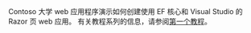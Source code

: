 Contoso 大学 web 应用程序演示如何创建使用 EF 核心和 Visual Studio 的 Razor 页 web 应用。 有关教程系列的信息，请参阅[第一个教程](xref:data/ef-rp/intro)。